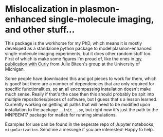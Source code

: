 # Mislocalization in plasmon-enhanced single-molecule imaging, and other stuff...

This package is the workhorse for my PhD, which means it is mostly developed as a standalone python package to model plasmon-enhanced single-molecule imaging experiments, but it does other random stuff too. First of which is make some figures I'm proud of, like the ones in [my publication with Curly](http://pubs.acs.org/articlesonrequest/AOR-AGcQ9AARjJEs22N4YMPa) from Julie Biteen's group at the University of Michigan. 

Some people have downloaded this and got pieces to work for them, which is good! but there are a number of dependencies that are only required for specific functionalities, so an all encompassing installation doesn't make much sense. Really if that's the case then this should probably be spit into multiple repositories/pieces of software, but I guess that's a lesson learned. Currently working on getting all paths that will need to be modified upon installation to the package `__init__.py`, but right now it's just the path to the MNPBEM17 package for matlab for running simulations. 

Examples for use can be found in the seperate repo of Jupyter notebooks, `mispolarization`. Send me a messege if you are interested! Happy to help. 